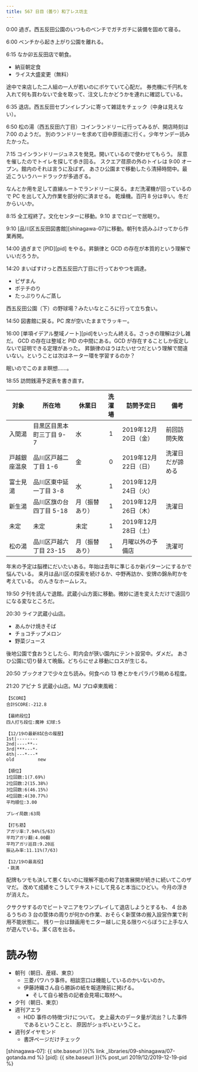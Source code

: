 ```yaml
---
title: 567 日目（曇り）和了レス坊主
---
```


0:00 過ぎ。西五反田公園のいつものベンチでガチガチに装備を固めて寝る。

6:00 ベンチから起き上がり公園を離れる。

6:15 なか卯五反田店で朝食。
* 納豆朝定食
* ライス大盛変更（無料）

途中で来店した二人組の一人が若いのにボケていて心配だ。
券売機に千円札を入れて何も買わないで金を取って、注文したかどうかを連れに確認している。

6:35 退店。西五反田セブンイレブンに寄って雑誌をチェック（中身は見えない）。

6:50 松の湯（西五反田六丁目）コインランドリーに行ってみるが、開店時刻は 7:00 のようだ。
別のランドリーを求めて旧中原街道に行く。少年サンデー読みたかった。

7:15 コインランドリージュネスを発見。開いているので使わせてもらう。
尿意を催したのでトイレを探して歩き回る。
スクエア荏原の外のトイレは 9:00 オープン。館内のそれは言うに及ばず。
あさひ公園まで移動したら清掃時間中。最近こういうハードラックが多過ぎる。

なんとか用を足して直線ルートでランドリーに戻る。まだ洗濯機が回っているので PC を出して入力作業を部分的に済ませる。
乾燥機。百円 8 分は辛い。冬だからいいか。

8:15 全工程終了。文化センターに移動。9:10 までロビーで居眠り。

9:10 [品川区五反田図書館][shinagawa-07]に移動。朝刊を読みふけってから作業再開。

14:00 過ぎまで [PID][pid] をやる。昇鎖律と GCD の存在が本質的という理解でいいだろうか。

14:20 まいばすけっと西五反田六丁目に行っておやつを調達。
* ピザまん
* ポテチのり
* たっぷりりんご蒸し

西五反田公園（下）の野球場？みたいなところに行って立ち食い。

14:50 図書館に戻る。PC 席が空いたままでラッキー。

16:00 [単項イデアル整域ノート][pid]をいったん終える。さっきの理解は少し雑だ。
GCD の存在は整域と PID の中間にある。GCD が存在することしか仮定しないで証明できる定理があった。
昇鎖律のほうはたいせつだという理解で間違いない。ということは次はネーター環を学習するのか？

眠いのでこのまま瞑想……。

18:55 訪問銭湯予定表を書き直す。

| 対象         | 所在地                   | 休業日         | 洗濯場 | 訪問予定日           | 備考             |
| ------------ | ------------------------ | -------------- | :----: | -------------------- | ---------------- |
| 入間湯       | 目黒区目黒本町三丁目 9-7 | 水             |   1    | 2019年12月20日（金） | 前回訪問失敗     |
| 戸越銀座温泉 | 品川区戸越二丁目 1-6     | 金             |   0    | 2019年12月22日（日） | 洗濯日だが諦める |
| 富士見湯     | 品川区東中延一丁目 3-8   | 水             |   1    | 2019年12月24日（火） |                  |
| 新生湯       | 品川区旗の台四丁目 5-18  | 月（振替あり） |   1    | 2019年12月26日（木） | 洗濯日           |
| 未定         | 未定                     | 未定           |   1    | 2019年12月28日（土） |                  |
| 松の湯       | 品川区戸越六丁目 23-15   | 月（振替あり） |   1    | 月曜以外の予備店     | 洗濯可           |

年末の予定は脳裡にだいたいある。年始は去年に準じるか新パターンにするかで悩んでいる。
来月は品川区の探索を続けるか、中野再訪か、安牌の錦糸町かを考えている。
のんきなホームレス。

19:50 夕刊を読んで退館。武蔵小山方面に移動。微妙に道を変えただけで遠回りになる変なところだ。

20:30 ライフ武蔵小山店。
* あんかけ焼きそば
* チョコチップメロン
* 野菜ジュース

後地公園で食おうとしたら、町内会が狭い園内にテント設営中。ダメだ。
あさひ公園に切り替えて晩飯。どちらにせよ移動にロスが生じる。

20:50 ブックオフで少々立ち読み。何食べの 13 巻とかをパラパラ眺める程度。

21:20 アピナ S 武蔵小山店。MJ プロ卓東風戦：

```text
【SCORE】
合計SCORE:-212.8

【最終段位】
四人打ち段位:魔神 幻球:5

【12/19の最新8試合の履歴】
1st|--------
2nd|----**--
3rd|***---*-
4th|---*---*
old         new

【順位】
1位回数:1(7.69%)
2位回数:2(15.38%)
3位回数:6(46.15%)
4位回数:4(30.77%)
平均順位:3.00

プレイ局数:63局

【打ち筋】
アガリ率:7.94%(5/63)
平均アガリ翻:4.00翻
平均アガリ巡目:9.20巡
振込み率:11.11%(7/63)

【12/19の最高役】
・跳満
```

配牌もツモも決して悪くないのに理解不能の和了妨害展開が続きに続いてこのザマだ。
改めて成績をこうしてテキストにして見ると本当にひどい。今月の浮きが消えた。

クサクサするのでビートマニアをワンプレイして退店しようとするも、
4 台あるうちの 3 台の筐体の周りが何かの作業、おそらく新筐体の搬入設営作業で利用不能状態に。
残り一台は録画用モニター越しに見る限りべらぼうに上手な人が遊んでいる。潔く店を出る。

# 読み物

* 朝刊（朝日、産経、東京）
  * 三菱パワハラ事件。相談窓口は機能しているのかいないのか。
  * 伊藤詩織さん自ら勝訴の紙を報道陣前に掲げる。
    * そして自ら被告の記者会見場に取材へ。
* 夕刊（朝日、東京）
* 週刊アエラ
  * HDD 事件の特徴づけについて。
    史上最大のデータ量が流出？した事件であるということと、
    原因がショボいということ。
* 週刊ダイヤモンド
  * 書評ページだけチェック

[shinagawa-07]: {{ site.baseurl }}{% link _libraries/09-shinagawa/07-gotanda.md %}
[pid]: {{ site.baseurl }}{% post_url 2019/12/2019-12-19-pid %}
